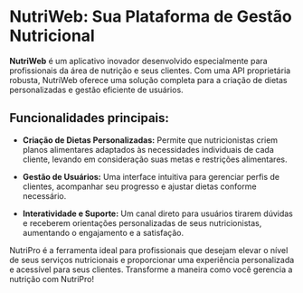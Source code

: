 # NutriWeb: Sua Plataforma de Gestão Nutricional

**NutriWeb** é um aplicativo inovador desenvolvido especialmente para profissionais da área de nutrição e seus clientes. Com uma API proprietária robusta, NutriWeb oferece uma solução completa para a criação de dietas personalizadas e gestão eficiente de usuários.

## Funcionalidades principais:

- **Criação de Dietas Personalizadas:** Permite que nutricionistas criem planos alimentares adaptados às necessidades individuais de cada cliente, levando em consideração suas metas e restrições alimentares.

- **Gestão de Usuários:** Uma interface intuitiva para gerenciar perfis de clientes, acompanhar seu progresso e ajustar dietas conforme necessário.

- **Interatividade e Suporte:** Um canal direto para usuários tirarem dúvidas e receberem orientações personalizadas de seus nutricionistas, aumentando o engajamento e a satisfação.

NutriPro é a ferramenta ideal para profissionais que desejam elevar o nível de seus serviços nutricionais e proporcionar uma experiência personalizada e acessível para seus clientes. Transforme a maneira como você gerencia a nutrição com NutriPro!
